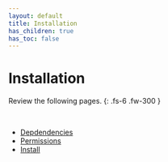 ```yaml
---
layout: default
title: Installation
has_children: true
has_toc: false
---
```


# Installation

Review the following pages.
{: .fs-6 .fw-300 }

&nbsp;

* [Depdendencies](./dependencies.md)
* [Permissions](./permissions.md)
* [Install](./install.md)
